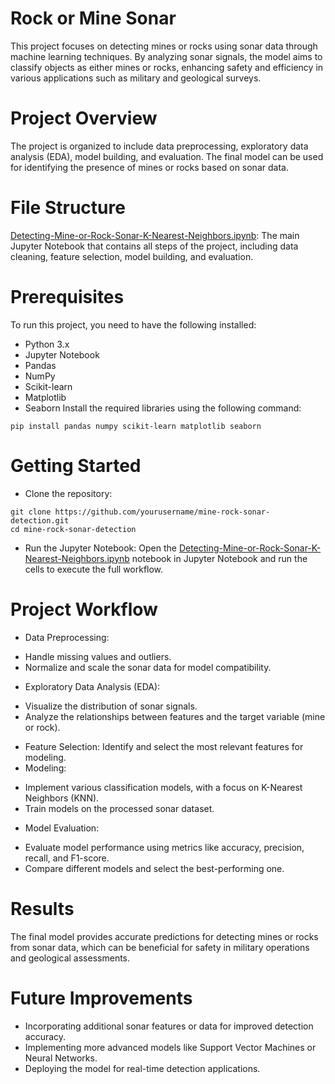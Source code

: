 # Rock or Mine Sonar 

This project focuses on detecting mines or rocks using sonar data through machine learning techniques. By analyzing sonar signals, the model aims to classify objects as either mines or rocks, enhancing safety and efficiency in various applications such as military and geological surveys.

# Project Overview
The project is organized to include data preprocessing, exploratory data analysis (EDA), model building, and evaluation. The final model can be used for identifying the presence of mines or rocks based on sonar data.

# File Structure
[Detecting-Mine-or-Rock-Sonar-K-Nearest-Neighbors.ipynb](https://github.com/shrek-28/rock-or-mine-sonar/blob/main/Detecting%20Mine%20or%20Rock%20Sonar%20-%20K%20Nearest%20Neighbors.ipynb): The main Jupyter Notebook that contains all steps of the project, including data cleaning, feature selection, model building, and evaluation.

# Prerequisites
To run this project, you need to have the following installed:
* Python 3.x
* Jupyter Notebook
* Pandas
* NumPy
* Scikit-learn
* Matplotlib
* Seaborn
Install the required libraries using the following command:
```
pip install pandas numpy scikit-learn matplotlib seaborn
```

# Getting Started
* Clone the repository: 
```
git clone https://github.com/yourusername/mine-rock-sonar-detection.git
cd mine-rock-sonar-detection
```
* Run the Jupyter Notebook:
Open the [Detecting-Mine-or-Rock-Sonar-K-Nearest-Neighbors.ipynb](https://github.com/shrek-28/rock-or-mine-sonar/blob/main/Detecting%20Mine%20or%20Rock%20Sonar%20-%20K%20Nearest%20Neighbors.ipynb) notebook in Jupyter Notebook and run the cells to execute the full workflow.

# Project Workflow
* Data Preprocessing:
 - Handle missing values and outliers.
- Normalize and scale the sonar data for model compatibility.
* Exploratory Data Analysis (EDA):
- Visualize the distribution of sonar signals.
- Analyze the relationships between features and the target variable (mine or rock).
* Feature Selection: Identify and select the most relevant features for modeling.
* Modeling:
- Implement various classification models, with a focus on K-Nearest Neighbors (KNN).
- Train models on the processed sonar dataset.
* Model Evaluation:
- Evaluate model performance using metrics like accuracy, precision, recall, and F1-score.
- Compare different models and select the best-performing one.

# Results
The final model provides accurate predictions for detecting mines or rocks from sonar data, which can be beneficial for safety in military operations and geological assessments.

# Future Improvements
* Incorporating additional sonar features or data for improved detection accuracy.
* Implementing more advanced models like Support Vector Machines or Neural Networks.
* Deploying the model for real-time detection applications.
